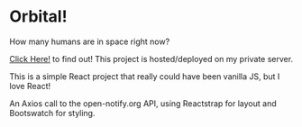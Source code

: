# Orbital!

How many humans are in space right now?

[Click Here!](https://orbital.danielmattox.com) to find out!
This project is hosted/deployed on my private server.

This is a simple React project that really could have been vanilla JS, but I love React!

An Axios call to the open-notify.org API, using Reactstrap for layout and Bootswatch for styling.